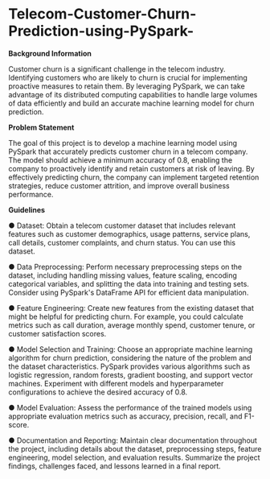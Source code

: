 # Telecom-Customer-Churn-Prediction-using-PySpark-

**Background Information**

Customer churn is a significant challenge in the telecom industry. Identifying customers who are
likely to churn is crucial for implementing proactive measures to retain them. By leveraging PySpark,
we can take advantage of its distributed computing capabilities to handle large volumes of data
efficiently and build an accurate machine learning model for churn prediction.

**Problem Statement**

The goal of this project is to develop a machine learning model using PySpark that accurately
predicts customer churn in a telecom company. The model should achieve a minimum accuracy of
0.8, enabling the company to proactively identify and retain customers at risk of leaving. By
effectively predicting churn, the company can implement targeted retention strategies, reduce
customer attrition, and improve overall business performance.

**Guidelines**

● Dataset: Obtain a telecom customer dataset that includes relevant features such as
customer demographics, usage patterns, service plans, call details, customer complaints,
and churn status. You can use this dataset.

● Data Preprocessing: Perform necessary preprocessing steps on the dataset, including
handling missing values, feature scaling, encoding categorical variables, and splitting the
data into training and testing sets. Consider using PySpark's DataFrame API for efficient data
manipulation.

● Feature Engineering: Create new features from the existing dataset that might be helpful for
predicting churn. For example, you could calculate metrics such as call duration, average
monthly spend, customer tenure, or customer satisfaction scores.

● Model Selection and Training: Choose an appropriate machine learning algorithm for churn
prediction, considering the nature of the problem and the dataset characteristics. PySpark
provides various algorithms such as logistic regression, random forests, gradient boosting,
and support vector machines. Experiment with different models and hyperparameter
configurations to achieve the desired accuracy of 0.8.

● Model Evaluation: Assess the performance of the trained models using appropriate
evaluation metrics such as accuracy, precision, recall, and F1-score.

● Documentation and Reporting: Maintain clear documentation throughout the project,
including details about the dataset, preprocessing steps, feature engineering, model
selection, and evaluation results. Summarize the project findings, challenges faced, and
lessons learned in a final report.
